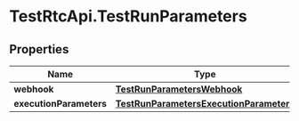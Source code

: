 # TestRtcApi.TestRunParameters

## Properties
Name | Type | Description | Notes
------------ | ------------- | ------------- | -------------
**webhook** | [**TestRunParametersWebhook**](TestRunParametersWebhook.md) |  | [optional] 
**executionParameters** | [**TestRunParametersExecutionParameters**](TestRunParametersExecutionParameters.md) |  | [optional] 



